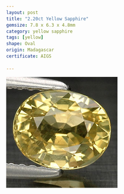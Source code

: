 ```yaml
---
layout: post
title: "2.20ct Yellow Sapphire"
gemsize: 7.8 x 6.3 x 4.8mm
category: yellow sapphire
tags: [yellow]
shape: Oval
origin: Madagascar
certificate: AIGS

---
```

![Sapphire pic 1](/images/2.20-sapphire-a.jpg)
